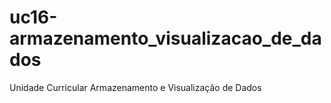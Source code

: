 # uc16-armazenamento_visualizacao_de_dados
Unidade Curricular Armazenamento e Visualização de Dados
